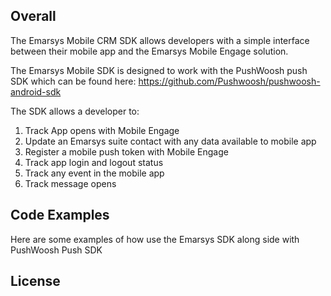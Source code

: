 ## Overall
The Emarsys Mobile CRM SDK allows developers with a simple interface between their mobile app and the Emarsys Mobile Engage solution.

The Emarsys Mobile SDK is designed to work with the PushWoosh push SDK which can be found here: https://github.com/Pushwoosh/pushwoosh-android-sdk

The SDK allows a developer to:

1.  Track App opens with Mobile Engage
2.  Update an Emarsys suite contact with any data available to mobile app
3.  Register a mobile push token with Mobile Engage
4.  Track app login and logout status
5.  Track any event in the mobile app
6.  Track message opens

## Code Examples
Here are some examples of how use the Emarsys SDK along side with PushWoosh Push SDK

## License


